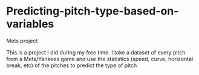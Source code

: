 # Predicting-pitch-type-based-on-variables
Mets project


This is a project I did during my free time. I take a dataset of every pitch from a Mets/Yankees game and use the statistics (speed, curve, horizontal break, etc) of the pitches to predict the type of pitch
